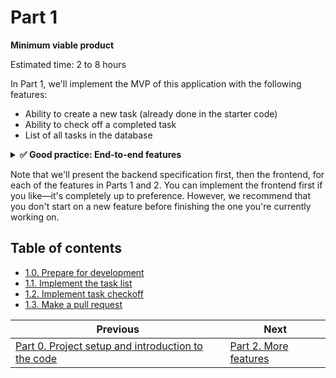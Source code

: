 # Part 1

**Minimum viable product**

Estimated time: 2 to 8 hours

In Part 1, we'll implement the MVP of this application with the following features:

- Ability to create a new task (already done in the starter code)
- Ability to check off a completed task
- List of all tasks in the database

<details>
<summary><strong>✅ Good practice: End-to-end features</strong></summary>

_In TSE, we recommend that developers build **end-to-end features**—that is, they build both the backend and frontend parts of a single feature such as "list of all tasks" instead of having one person build the backend and another build the frontend. We've found that when teams do the latter, they often find themselves rushing to connect everything up near the end of the quarter, and bugs often slip through. So, for each feature in this guide, we'll build both sides to help you think about features this way._

</details>

Note that we'll present the backend specification first, then the frontend, for each of the features in Parts 1 and 2. You can implement the frontend first if you like—it's completely up to preference. However, we recommend that you don't start on a new feature before finishing the one you're currently working on.

## Table of contents

- [1.0. Prepare for development](./1-0-Prepare.md)
- [1.1. Implement the task list](./1-1-Task-list.md)
- [1.2. Implement task checkoff](./1-2-Task-checkoff.md)
- [1.3. Make a pull request](./1-3-Pull-request.md)

| Previous                                                         | Next                                |
| ---------------------------------------------------------------- | ----------------------------------- |
| [Part 0. Project setup and introduction to the code](../part-0/) | [Part 2. More features](../part-2/) |
